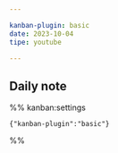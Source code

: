 ```yaml
---

kanban-plugin: basic
date: 2023-10-04
tipe: youtube

---
```


## Daily note





%% kanban:settings
```
{"kanban-plugin":"basic"}
```
%%
